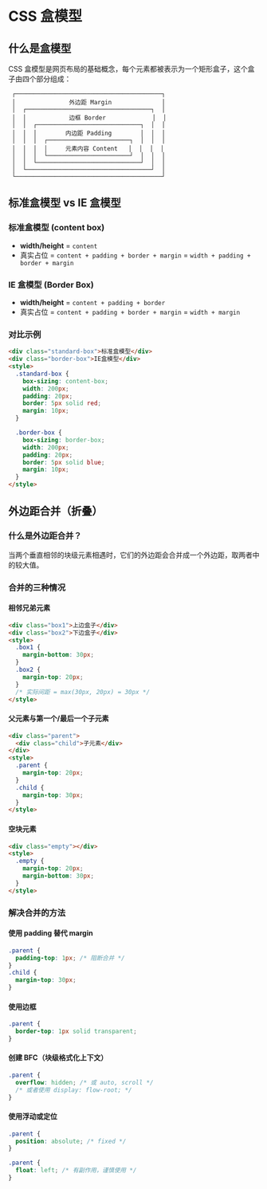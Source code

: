 # CSS 盒模型

## 什么是盒模型

CSS 盒模型是网页布局的基础概念，每个元素都被表示为一个矩形盒子，这个盒子由四个部分组成：

```
 ┌─────────────────────────────────────────┐
 │               外边距 Margin              │
 │  ┌───────────────────────────────────┐  │
 │  │            边框 Border             │  │
 │  │  ┌─────────────────────────────┐  │  │
 │  │  │        内边距 Padding        │  │  │
 │  │  │  ┌───────────────────────┐  │  │  │
 │  │  │  │     元素内容 Content   │  │  │  │
 │  │  │  └───────────────────────┘  │  │  │
 │  │  └─────────────────────────────┘  │  │
 │  └───────────────────────────────────┘  │
 └─────────────────────────────────────────┘
```

## 标准盒模型 vs IE 盒模型

### 标准盒模型 (content box)

- **width/height** = `content`
- 真实占位 = `content + padding + border + margin` = `width + padding + border + margin`

### IE 盒模型 (Border Box)

- **width/height** = `content + padding + border`
- 真实占位 = `content + padding + border + margin` = `width + margin`

### 对比示例

```html
<div class="standard-box">标准盒模型</div>
<div class="border-box">IE盒模型</div>
<style>
  .standard-box {
    box-sizing: content-box;
    width: 200px;
    padding: 20px;
    border: 5px solid red;
    margin: 10px;
  }

  .border-box {
    box-sizing: border-box;
    width: 200px;
    padding: 20px;
    border: 5px solid blue;
    margin: 10px;
  }
</style>
```

## 外边距合并（折叠）

### 什么是外边距合并？

当两个垂直相邻的块级元素相遇时，它们的外边距会合并成一个外边距，取两者中的较大值。

### 合并的三种情况

#### 相邻兄弟元素

```html
<div class="box1">上边盒子</div>
<div class="box2">下边盒子</div>
<style>
  .box1 {
    margin-bottom: 30px;
  }
  .box2 {
    margin-top: 20px;
  }
  /* 实际间距 = max(30px, 20px) = 30px */
</style>
```

#### 父元素与第一个/最后一个子元素

```html
<div class="parent">
  <div class="child">子元素</div>
</div>
<style>
  .parent {
    margin-top: 20px;
  }
  .child {
    margin-top: 30px;
  }
</style>
```

#### 空块元素

```html
<div class="empty"></div>
<style>
  .empty {
    margin-top: 20px;
    margin-bottom: 30px;
  }
</style>
```

### 解决合并的方法

#### 使用 padding 替代 margin

```css
.parent {
  padding-top: 1px; /* 阻断合并 */
}
.child {
  margin-top: 30px;
}
```

#### 使用边框

```css
.parent {
  border-top: 1px solid transparent;
}
```

#### 创建 BFC（块级格式化上下文）

```css
.parent {
  overflow: hidden; /* 或 auto, scroll */
  /* 或者使用 display: flow-root; */
}
```

#### 使用浮动或定位

```css
.parent {
  position: absolute; /* fixed */
}
```

```css
.parent {
  float: left; /* 有副作用，谨慎使用 */
}
```
